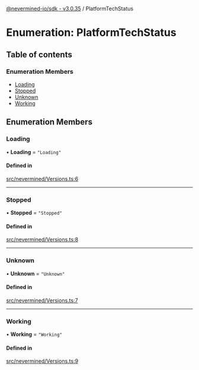 [@nevermined-io/sdk - v3.0.35](../code-reference.md) / PlatformTechStatus

# Enumeration: PlatformTechStatus

## Table of contents

### Enumeration Members

- [Loading](PlatformTechStatus.md#loading)
- [Stopped](PlatformTechStatus.md#stopped)
- [Unknown](PlatformTechStatus.md#unknown)
- [Working](PlatformTechStatus.md#working)

## Enumeration Members

### Loading

• **Loading** = `"Loading"`

#### Defined in

[src/nevermined/Versions.ts:6](https://github.com/nevermined-io/sdk-js/blob/1c4dd664ca2801e7971e95af825f688095366860/src/nevermined/Versions.ts#L6)

---

### Stopped

• **Stopped** = `"Stopped"`

#### Defined in

[src/nevermined/Versions.ts:8](https://github.com/nevermined-io/sdk-js/blob/1c4dd664ca2801e7971e95af825f688095366860/src/nevermined/Versions.ts#L8)

---

### Unknown

• **Unknown** = `"Unknown"`

#### Defined in

[src/nevermined/Versions.ts:7](https://github.com/nevermined-io/sdk-js/blob/1c4dd664ca2801e7971e95af825f688095366860/src/nevermined/Versions.ts#L7)

---

### Working

• **Working** = `"Working"`

#### Defined in

[src/nevermined/Versions.ts:9](https://github.com/nevermined-io/sdk-js/blob/1c4dd664ca2801e7971e95af825f688095366860/src/nevermined/Versions.ts#L9)
